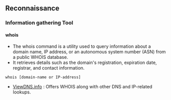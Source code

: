 ## Reconnaissance
### Information gathering Tool
#### whois 

* The whois command is a utility used to query information about a domain name, IP address, or an autonomous system number (ASN) from a public WHOIS database.
* It retrieves details such as the domain's registration, expiration date, registrar, and contact information.
```
whois [domain-name or IP-address]
```
* [ViewDNS.info](https://viewdns.info/whois/?domain) : Offers WHOIS along with other DNS and IP-related lookups.
